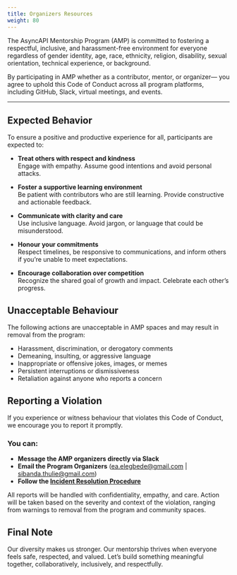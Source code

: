 ```yaml
---
title: Organizers Resources
weight: 80
---
```


The AsyncAPI Mentorship Program (AMP) is committed to fostering a respectful, inclusive, and harassment-free environment for everyone regardless of gender identity, age, race, ethnicity, religion, disability, sexual orientation, technical experience, or background.

By participating in AMP whether as a contributor, mentor, or organizer— you agree to uphold this Code of Conduct across all program platforms, including GitHub, Slack, virtual meetings, and events.

---

## Expected Behavior

To ensure a positive and productive experience for all, participants are expected to:

- **Treat others with respect and kindness**  
  Engage with empathy. Assume good intentions and avoid personal attacks.

- **Foster a supportive learning environment**  
  Be patient with contributors who are still learning. Provide constructive and actionable feedback.

- **Communicate with clarity and care**  
  Use inclusive language. Avoid jargon, or language that could be misunderstood.

- **Honour your commitments**  
  Respect timelines, be responsive to communications, and inform others if you’re unable to meet expectations.

- **Encourage collaboration over competition**  
  Recognize the shared goal of growth and impact. Celebrate each other’s progress.

## Unacceptable Behaviour

The following actions are unacceptable in AMP spaces and may result in removal from the program:

- Harassment, discrimination, or derogatory comments
- Demeaning, insulting, or aggressive language
- Inappropriate or offensive jokes, images, or memes
- Persistent interruptions or dismissiveness
- Retaliation against anyone who reports a concern

## Reporting a Violation

If you experience or witness behaviour that violates this Code of Conduct, we encourage you to report it promptly.

### You can:
- **Message the AMP organizers directly via Slack**
- **Email the Program Organizers** (ea.elegbede@gmail.com | sibanda.thulie@gmail.com)
- **Follow the [Incident Resolution Procedure](https://github.com/asyncapi/community/blob/master/code_of_conduct/coc-incident-resolution-procedures.md)**

All reports will be handled with confidentiality, empathy, and care. Action will be taken based on the severity and context of the violation, ranging from warnings to removal from the program and community spaces.

## Final Note

Our diversity makes us stronger. Our mentorship thrives when everyone feels safe, respected, and valued. Let’s build something meaningful together, collaboratively, inclusively, and respectfully.

